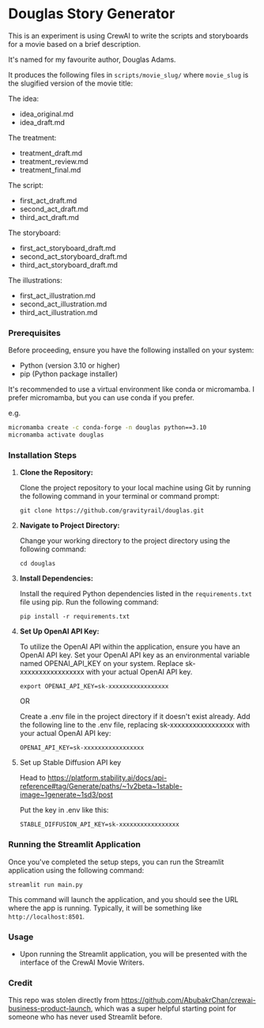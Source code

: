 # Douglas Story Generator

This is an experiment is using CrewAI to write the scripts and storyboards for a movie based on a brief description.

It's named for my favourite author, Douglas Adams.

It produces the following files in `scripts/movie_slug/` where `movie_slug` is the slugified version of the movie title:

The idea:

 * idea_original.md
 * idea_draft.md

The treatment:

 * treatment_draft.md
 * treatment_review.md
 * treatment_final.md

The script:

 * first_act_draft.md
 * second_act_draft.md
 * third_act_draft.md

The storyboard:

 * first_act_storyboard_draft.md
 * second_act_storyboard_draft.md
 * third_act_storyboard_draft.md

The illustrations:

 * first_act_illustration.md
 * second_act_illustration.md
 * third_act_illustration.md

### Prerequisites

Before proceeding, ensure you have the following installed on your system:

- Python (version 3.10 or higher)
- pip (Python package installer)

It's recommended to use a virtual environment like conda or micromamba. I prefer micromamba, but you can use conda if you prefer.

e.g.

```bash
micromamba create -c conda-forge -n douglas python==3.10
micromamba activate douglas
```

### Installation Steps

1. **Clone the Repository:**

   Clone the project repository to your local machine using Git by running the following command in your terminal or command prompt:

   ```
   git clone https://github.com/gravityrail/douglas.git
   ```

2. **Navigate to Project Directory:**

   Change your working directory to the project directory using the following command:

   ```
   cd douglas
   ```

3. **Install Dependencies:**

   Install the required Python dependencies listed in the `requirements.txt` file using pip. Run the following command:

   ```
   pip install -r requirements.txt
   ```
4. **Set Up OpenAI API Key:**

   To utilize the OpenAI API within the application, ensure you have an OpenAI API key. Set your OpenAI API key as an environmental variable named OPENAI_API_KEY on your system. Replace sk-xxxxxxxxxxxxxxxxx with your actual OpenAI API key.

   ```
   export OPENAI_API_KEY=sk-xxxxxxxxxxxxxxxxx
   ```

   OR

   Create a .env file in the project directory if it doesn't exist already. Add the following line to the .env file, replacing sk-xxxxxxxxxxxxxxxxx with your actual OpenAI API key:

   ```
   OPENAI_API_KEY=sk-xxxxxxxxxxxxxxxxx
   ```

5. Set up Stable Diffusion API key

   Head to https://platform.stability.ai/docs/api-reference#tag/Generate/paths/~1v2beta~1stable-image~1generate~1sd3/post

   Put the key in .env like this:

   ```
   STABLE_DIFFUSION_API_KEY=sk-xxxxxxxxxxxxxxxxx
   ```

### Running the Streamlit Application

Once you've completed the setup steps, you can run the Streamlit application using the following command:

```
streamlit run main.py
```

This command will launch the application, and you should see the URL where the app is running. Typically, it will be something like `http://localhost:8501`.

### Usage

- Upon running the Streamlit application, you will be presented with the interface of the CrewAI Movie Writers.

### Credit

This repo was stolen directly from https://github.com/AbubakrChan/crewai-business-product-launch, which was a super helpful starting point for someone who has never used Streamlit before.